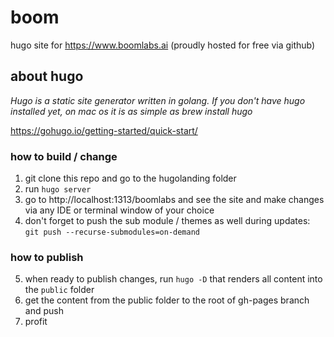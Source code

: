 # boom
hugo site for https://www.boomlabs.ai (proudly hosted for free via github)

## about hugo

_Hugo is a static site generator written in golang. If you don't have hugo installed yet, on mac os it is as simple as brew install hugo_ 

https://gohugo.io/getting-started/quick-start/

### how to build / change

1. git clone this repo and go to the hugolanding folder
2. run `hugo server`
3. go to http://localhost:1313/boomlabs and see the site and make changes via any IDE or terminal window of your choice
4. don't forget to push the sub module / themes as well during updates: `git push --recurse-submodules=on-demand`

### how to publish

5. when ready to publish changes, run `hugo -D` that renders all content into the `public` folder
6. get the content from the public folder to the root of gh-pages branch and push
7. profit
